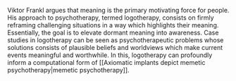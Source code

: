 Viktor Frankl argues that meaning is the primary motivating force for people. His approach to psychotherapy, termed logotherapy, consists on firmly reframing challenging situations in a way which highlights their meaning. Essentially, the goal is to elevate dormant meaning into awareness. Case studies in logotherapy can be seen as psychotherapeutic problems whose solutions consists of plausible beliefs and worldviews which make current events meaningful and worthwhile. In this, logotherapy can profoundly inform a computational form of [[Axiomatic implants depict memetic psychotherapy|memetic psychotherapy]].